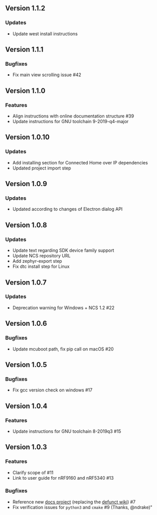 ## Version 1.1.2
### Updates
- Update west install instructions

## Version 1.1.1
### Bugfixes
- Fix main view scrolling issue #42

## Version 1.1.0
### Features
- Align instructions with online documentation structure #39
- Update instructions for GNU toolchain 9-2019-q4-major

## Version 1.0.10
### Updates
* Add installing section for Connected Home over IP dependencies
* Updated project import step

## Version 1.0.9
### Updates
* Updated according to changes of Electron dialog API

## Version 1.0.8
### Updates
- Update text regarding SDK device family support
- Update NCS repository URL
- Add zephyr-export step
- Fix dtc install step for Linux

## Version 1.0.7
### Updates
- Deprecation warning for Windows + NCS 1.2 #22

## Version 1.0.6
### Bugfixes
- Update mcuboot path, fix pip call on macOS #20

## Version 1.0.5
### Bugfixes
- Fix gcc version check on windows #17

## Version 1.0.4
### Features
- Update instructions for GNU toolchain 8-2019q3 #15

## Version 1.0.3
### Features
- Clarify scope of #11
- Link to user guide for nRF9160 and nRF5340 #13
### Bugfixes
- Reference new [docs project](https://nordicsemiconductor.github.io/pc-nrfconnect-docs/) (replacing the [defunct wiki](https://github.com/NordicSemiconductor/pc-nrfconnect-core/wiki)) #7
- Fix verification issues for `python3` and `cmake` #9 (Thanks, @ndrake)"
